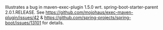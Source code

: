 Illustrates a bug in maven-exec-plugin 1.5.0 wrt. spring-boot-starter-parent 2.0.1.RELEASE.
See https://github.com/mojohaus/exec-maven-plugin/issues/42 & https://github.com/spring-projects/spring-boot/issues/13101 for details.
